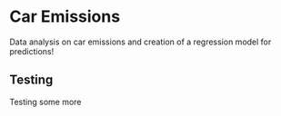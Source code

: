 # Car Emissions

Data analysis on car emissions and creation of a regression model for predictions!

## Testing

Testing some more
